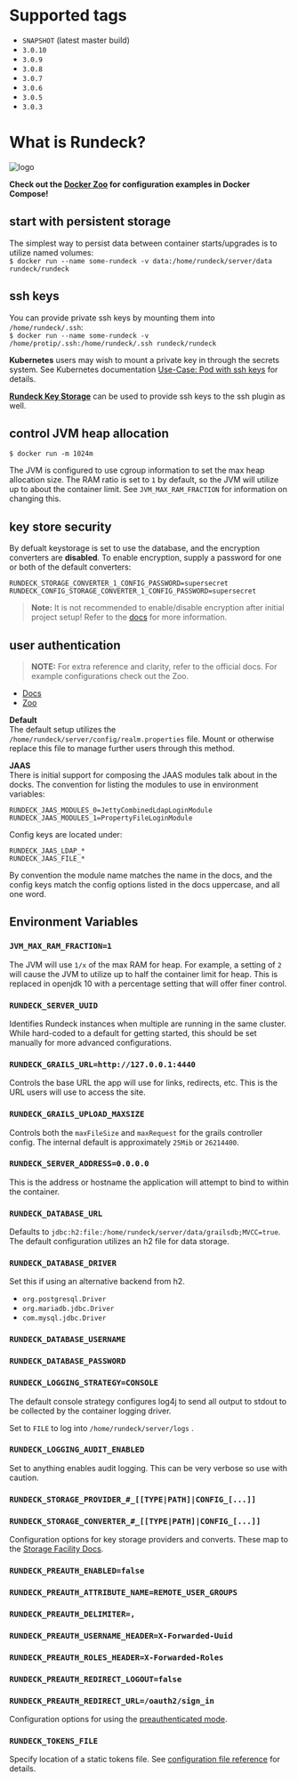 # Supported tags

- `SNAPSHOT` (latest master build)
- `3.0.10`
- `3.0.9`
- `3.0.8`
- `3.0.7`
- `3.0.6`
- `3.0.5`
- `3.0.3`

# What is Rundeck?

![logo](https://www.rundeck.com/hs-fs/hubfs/rundeck-logotype-512.png?t=1532143389217&width=171&name=rundeck-logotype-512.png)

**Check out the [Docker Zoo](https://github.com/rundeck/docker-zoo) for configuration examples
in Docker Compose!**

## start with persistent storage

The simplest way to persist data between container starts/upgrades is to
utilize named volumes:  
`$ docker run --name some-rundeck -v data:/home/rundeck/server/data rundeck/rundeck`

## ssh keys

You can provide private ssh keys by mounting them into `/home/rundeck/.ssh`:  
`$ docker run --name some-rundeck -v /home/protip/.ssh:/home/rundeck/.ssh rundeck/rundeck`

**Kubernetes** users may wish to mount a private key in through the secrets system. See
Kubernetes documentation [Use-Case: Pod with ssh keys](https://kubernetes.io/docs/concepts/configuration/secret/#use-cases) for details.

[**Rundeck Key Storage**](http://rundeck.org/docs/plugins-user-guide/ssh-plugins.html#using-key-storage-for-ssh) can be used to provide ssh keys to the ssh plugin as well.

## control JVM heap allocation

`$ docker run -m 1024m`

The JVM is configured to use cgroup information to set the max heap allocation size.
The RAM ratio is set to `1` by default, so the JVM will utilize up to about the container limit.
See `JVM_MAX_RAM_FRACTION` for information on changing this.

## key store security
By defualt keystorage is set to use the database, and the encryption converters are
**disabled**. To enable encryption, supply a password for one or both of the default converters:
```
RUNDECK_STORAGE_CONVERTER_1_CONFIG_PASSWORD=supersecret
RUNDECK_CONFIG_STORAGE_CONVERTER_1_CONFIG_PASSWORD=supersecret
```

> **Note:** It is not recommended to enable/disable encryption after initial project setup!
Refer to the [docs](http://rundeck.org/docs/administration/configuration/storage-facility.html) for more information.

## user authentication
> **NOTE:** For extra reference and clarity, refer to the official docs.
For example configurations check out the Zoo.

* [Docs](http://rundeck.org/docs/administration/security/authenticating-users.html#ldap)
* [Zoo](https://github.com/rundeck/docker-zoo/tree/master/ldap-combined)

**Default**  
The default setup utilizes the `/home/rundeck/server/config/realm.properties` file. Mount
or otherwise replace this file to manage further users through this method.

**JAAS**  
There is initial support for composing the JAAS modules talk about in the docks.
The convention for listing the modules to use in environment variables:
```
RUNDECK_JAAS_MODULES_0=JettyCombinedLdapLoginModule
RUNDECK_JAAS_MODULES_1=PropertyFileLoginModule
```

Config keys are located under:
```
RUNDECK_JAAS_LDAP_*
RUNDECK_JAAS_FILE_*
```

By convention the module name matches the name in the docs, and the config keys match
the config options listed in the docs uppercase, and all one word.

## Environment Variables

### `JVM_MAX_RAM_FRACTION=1`

The JVM will use `1/x` of the max RAM for heap. For example, a setting of `2` will cause
the JVM to utilize up to half the container limit for heap. This is replaced in
openjdk 10 with a percentage setting that will offer finer control.

### `RUNDECK_SERVER_UUID`

Identifies Rundeck instances when multiple are running in the same cluster. While hard-coded
to a default for getting started, this should be set manually for more advanced configurations.

### `RUNDECK_GRAILS_URL=http://127.0.0.1:4440`

Controls the base URL the app will use for links, redirects, etc.
This is the URL users will use to access the site.

### `RUNDECK_GRAILS_UPLOAD_MAXSIZE`

Controls both the `maxFileSize` and `maxRequest` for the grails controller config.
The internal default is approximately `25Mib` or `26214400`.

### `RUNDECK_SERVER_ADDRESS=0.0.0.0`

This is the address or hostname the application will attempt to bind to within
the container.

### `RUNDECK_DATABASE_URL`

Defaults to `jdbc:h2:file:/home/rundeck/server/data/grailsdb;MVCC=true`. The default configuration utilizes an h2 file for data storage.

### `RUNDECK_DATABASE_DRIVER`

Set this if using an alternative backend from h2.

- `org.postgresql.Driver`
- `org.mariadb.jdbc.Driver`
- `com.mysql.jdbc.Driver`

### `RUNDECK_DATABASE_USERNAME`

### `RUNDECK_DATABASE_PASSWORD`

### `RUNDECK_LOGGING_STRATEGY=CONSOLE`

The default console strategy configures log4j to send all output to stdout
to be collected by the container logging driver.

Set to `FILE` to log into `/home/rundeck/server/logs` .

### `RUNDECK_LOGGING_AUDIT_ENABLED`

Set to anything enables audit logging. This can be very verbose so use with caution.

### `RUNDECK_STORAGE_PROVIDER_#_[[TYPE|PATH]|CONFIG_[...]]`
### `RUNDECK_STORAGE_CONVERTER_#_[[TYPE|PATH]|CONFIG_[...]]`

Configuration options for key storage providers and converts. These map to the
[Storage Facility Docs](http://rundeck.org/docs/administration/configuration/storage-facility.html).

### `RUNDECK_PREAUTH_ENABLED=false`
### `RUNDECK_PREAUTH_ATTRIBUTE_NAME=REMOTE_USER_GROUPS`
### `RUNDECK_PREAUTH_DELIMITER=,`
### `RUNDECK_PREAUTH_USERNAME_HEADER=X-Forwarded-Uuid`
### `RUNDECK_PREAUTH_ROLES_HEADER=X-Forwarded-Roles`
### `RUNDECK_PREAUTH_REDIRECT_LOGOUT=false`
### `RUNDECK_PREAUTH_REDIRECT_URL=/oauth2/sign_in`
Configuration options for using the
[preauthenticated mode](http://rundeck.org/docs/administration/security/authenticating-users.html#preauthenticated-mode).

### `RUNDECK_TOKENS_FILE`
Specify location of a static tokens file. See [configuration file reference](https://docs.rundeck.com/docs/administration/configuration/configuration-file-reference.html) for details.